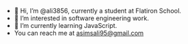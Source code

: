 - 👋 Hi, I’m @ali3856, currently a student at Flatiron School. 
- 👀 I’m interested in software engineering work.
- 🌱 I’m currently learning JavaScript. 
- You can reach me at asimsali95@gmail.com

<!---
ali3856/ali3856 is a ✨ special ✨ repository because its `README.md` (this file) appears on your GitHub profile.
You can click the Preview link to take a look at your changes.
--->
